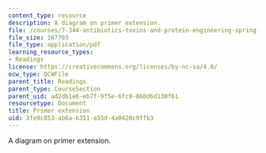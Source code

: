 ```yaml
---
content_type: resource
description: A diagram on primer extension.
file: /courses/7-344-antibiotics-toxins-and-protein-engineering-spring-2007/3fe9c853ab6ab351a55d4a0420c9ffb3_primer_extension.pdf
file_size: 167703
file_type: application/pdf
learning_resource_types:
- Readings
license: https://creativecommons.org/licenses/by-nc-sa/4.0/
ocw_type: OCWFile
parent_title: Readings
parent_type: CourseSection
parent_uid: ad2db1e6-eb7f-9f5e-6fc9-860d6d130f61
resourcetype: Document
title: Primer extension
uid: 3fe9c853-ab6a-b351-a55d-4a0420c9ffb3
---
```

A diagram on primer extension.